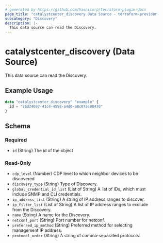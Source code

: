 ```yaml
---
# generated by https://github.com/hashicorp/terraform-plugin-docs
page_title: "catalystcenter_discovery Data Source - terraform-provider-catalystcenter"
subcategory: "Discovery"
description: |-
  This data source can read the Discovery.
---
```


# catalystcenter_discovery (Data Source)

This data source can read the Discovery.

## Example Usage

```terraform
data "catalystcenter_discovery" "example" {
  id = "76d24097-41c4-4558-a4d0-a8c07ac08470"
}
```

<!-- schema generated by tfplugindocs -->
## Schema

### Required

- `id` (String) The id of the object

### Read-Only

- `cdp_level` (Number) CDP level to which neighbor devices to be discovered
- `discovery_type` (String) Type of Discovery.
- `global_credential_id_list` (List of String) A list of IDs, which must include SNMP and CLI credentials.
- `ip_address_list` (String) A string of IP address ranges to discover.
- `ip_filter_list` (List of String) A list of IP address ranges to exclude from the Discovery.
- `name` (String) A name for the Discovery.
- `netconf_port` (String) Port number for netconf.
- `preferred_ip_method` (String) Preferred method for selecting management IP address.
- `protocol_order` (String) A string of comma-separated protocols.
